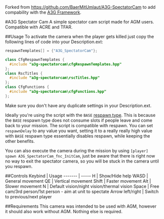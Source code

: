 Forked from https://github.com/BaerMitUmlaut/A3G-SpectatorCam to add compability with the [A3G Framework](https://github.com/a3g/a3g-framework-modules).

#A3G Spectator Cam
A simple spectator cam script made for AGM users. Compatible with ACRE and TFAR.

##Usage
To activate the camera when the player gets killed just copy the following lines of code into your Description.ext:
```c++
respawnTemplates[] = {"A3G_SpectatorCam"};

class CfgRespawnTemplates {
  #include "a3g-spectatorcam\cfgRespawnTemplates.hpp"
};
class RscTitles {
  #include "a3g-spectatorcam\rscTitles.hpp"
};
class CfgFunctions {
  #include "a3g-spectatorcam\cfgFunctions.hpp"
};
```
Make sure you don't have any duplicate settings in your Description.ext.

Ideally you're using the script with the `BASE` [respawn type](https://community.bistudio.com/wiki/Arma_3_Respawn#Respawn_Types). This is because the `BASE` respawn type does not consume slots if people leave and come back to your mission. The script is compatible with respawn. You can set `respawnDelay` to any value you want, setting it to a really really high value with `BASE` respawn type essentially disables respawn, while keeping the other benefits.

You can also execute the camera during the mission by using `[player] spawn A3G_SpectatorCam_fnc_InitCam`, just be aware that there is right now no way to exit the spectator camera, so you will be stuck in the camera until you respawn.

##Controls
Keybind | Usage
------- | -----
H | Show/Hide help
WASD | General movement
QE | Vertical movement
Shift | Faster movement
Alt | Slower movement
N | Default vision/night vision/thermal vision
Space | Free cam/3rd person/1st person - aim at unit to spectate
Arrow left/right | Switch to previous/next player

##Requirements
This camera was intended to be used with AGM, however it should also work without AGM. Nothing else is required.
